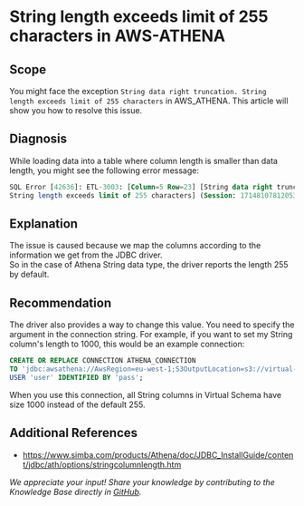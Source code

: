 # String length exceeds limit of 255 characters in AWS-ATHENA 
## Scope

You might face the exception `String data right truncation. String length exceeds limit of 255 characters` in AWS_ATHENA. This article will show you how to resolve this issue.

## Diagnosis

While loading data into a table where column length is smaller than data length, you might see the following error message:


```sql
SQL Error [42636]: ETL-3003: [Column=5 Row=23] [String data right truncation. 
String length exceeds limit of 255 characters] (Session: 1714810781205312345)
```
## Explanation

The issue is caused because we map the columns according to the information we get from the JDBC driver.  
So in the case of Athena String data type, the driver reports the length 255 by default.

## Recommendation

The driver also provides a way to change this value. You need to specify the argument in the connection string. For example, if you want to set my String column's length to 1000, this would be an example connection:


```sql
CREATE OR REPLACE CONNECTION ATHENA_CONNECTION 
TO 'jdbc:awsathena://AwsRegion=eu-west-1;S3OutputLocation=s3://virtual-schemas-test-bucket-2/test/sampledb;StringColumnLength=1000' 
USER 'user' IDENTIFIED BY 'pass';
```
When you use this connection, all String columns in Virtual Schema have size 1000 instead of the default 255.

## Additional References

* <https://www.simba.com/products/Athena/doc/JDBC_InstallGuide/content/jdbc/ath/options/stringcolumnlength.htm>

*We appreciate your input! Share your knowledge by contributing to the Knowledge Base directly in [GitHub](https://github.com/exasol/public-knowledgebase).* 
